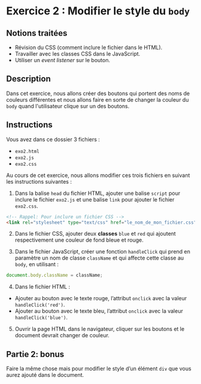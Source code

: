 # Exercice 2 : Modifier le style du `body`

## Notions traitées

- Révision du CSS (comment inclure le fichier dans le HTML).
- Travailler avec les classes CSS dans le JavaScript.
- Utiliser un _event listener_ sur le bouton.

## Description

Dans cet exercice, nous allons créer des boutons qui portent des noms de couleurs différentes et nous allons faire en sorte de changer la couleur du `body` quand l'utilisateur clique sur un des boutons.

## Instructions

Vous avez dans ce dossier 3 fichiers :

- `exo2.html`
- `exo2.js`
- `exo2.css`

Au cours de cet exercice, nous allons modifier ces trois fichiers en suivant les instructions suivantes :

1. Dans la balise `head` du fichier HTML, ajouter une balise `script` pour inclure le fichier `exo2.js` et une balise `link` pour ajouter le fichier `exo2.css`.

```html
<!-- Rappel: Pour inclure un fichier CSS -->
<link rel="stylesheet" type="text/css" href="le_nom_de_mon_fichier.css" />
```

2. Dans le fichier CSS, ajouter deux **classes** `blue` et `red` qui ajoutent respectivement une couleur de fond bleue et rouge.

3. Dans le fichier JavaScript, créer une fonction `handleClick` qui prend en paramètre un nom de classe `className` et qui affecte cette classe au `body`, en utilisant :

```js
document.body.className = className;
```

4. Dans le fichier HTML :

- Ajouter au bouton avec le texte rouge, l’attribut `onclick` avec la valeur `handleClick('red')`.
- Ajouter au bouton avec le texte bleu, l’attribut `onclick` avec la valeur `handleClick('blue')`.

5. Ouvrir la page HTML dans le navigateur, cliquer sur les boutons et le document devrait changer de couleur.

## Partie 2: bonus

Faire la même chose mais pour modifier le style d’un élément `div` que vous aurez ajouté dans le document.
